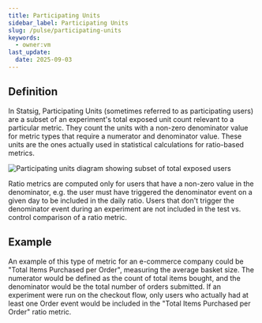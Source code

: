```yaml
---
title: Participating Units
sidebar_label: Participating Units
slug: /pulse/participating-units
keywords:
  - owner:vm
last_update:
  date: 2025-09-03
---
```


## Definition

In Statsig, Participating Units (sometimes referred to as participating users) are a subset of an experiment's total exposed unit count relevant to a particular metric. They count the units with a non-zero denominator value for metric types that require a numerator and denominator value. These units are the ones actually used in statistical calculations for ratio-based metrics.

![Participating units diagram showing subset of total exposed users](/img/participating_units.png)

Ratio metrics are computed only for users that have a non-zero value in the denominator, e.g. the user must have triggered the denominator event on a given day to be included in the daily ratio. Users that don't trigger the denominator event during an experiment are not included in the test vs. control comparison of a ratio metric.

## Example

An example of this type of metric for an e-commerce company could be "Total Items Purchased per Order", measuring the average basket size. The numerator would be defined as the count of total items bought, and the denominator would be the total number of orders submitted. If an experiment were run on the checkout flow, only users who actually had at least one Order event would be included in the "Total Items Purchased per Order" ratio metric.
